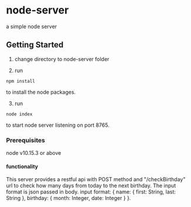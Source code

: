 # node-server

a simple node server

## Getting Started

1. change directory to node-server folder

2. run
```
npm install
```
to install the node packages.

3. run
```
node index
```
to start node server listening on port 8765.

### Prerequisites

node v10.15.3 or above

#### functionality

This server provides a restful api with POST method and "/checkBirthday" url to check how many days from today to the next birthday. The input format is json passed in body.
input format: 
{
  name: {
    first: String,
    last: String
  },
  birthday: {
    month: Integer,
    date: Integer
  }
}. 
